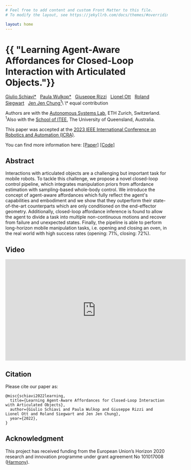 ```yaml
---
# Feel free to add content and custom Front Matter to this file.
# To modify the layout, see https://jekyllrb.com/docs/themes/#overriding-theme-defaults

layout: home
---
```

<h1>{{ "Learning Agent-Aware Affordances for Closed-Loop Interaction with Articulated Objects."}}</h1>
<a href="https://asl.ethz.ch/the-lab/people/person-detail.MjY0OTk4.TGlzdC8xNTg0LDEyMDExMzk5Mjg=.html">Giulio Schiavi*</a> &nbsp; 
<a href="https://asl.ethz.ch/the-lab/people/person-detail.MjA0OTUz.TGlzdC8yMDMwLDEyMDExMzk5Mjg=.html">Paula Wulkop*</a> &nbsp; 
<a href="https://mavt.ethz.ch/people/person-detail.MjMyMjQy.TGlzdC81NTksLTE3MDY5NzgwMTc=.html">Giuseppe Rizzi</a> &nbsp; 
<a href="http://www.ott.ai/">Lionel Ott</a> &nbsp; 
<a href="https://asl.ethz.ch/the-lab/people/person-detail.Mjk5ODE=.TGlzdC8yMDI4LDEyMDExMzk5Mjg=.html">Roland Siegwart</a> &nbsp; 
<a href="http://jenjenchung.github.io/anthropomorphic/">Jen Jen Chung<sup>1</sup></a>\
\* equal contribution

Authors are with the [Autonomous Systems Lab](https://asl.ethz.ch), ETH Zurich, Switzerland.\
<sup>1</sup>Also with the [School of ITEE](https://itee.uq.edu.au/), The University of Queensland, Australia.

This paper was accepted at the [2023 IEEE International Conference on Robotics and Automation (ICRA)](https://icra2023.org/).

You can find more information here:
<a href="https://arxiv.org/abs/2209.05802">[Paper]</a> 
<a href="https://github.com/giuschio/agent_aware_affordances">[Code]</a> 
<br>

## Abstract
 Interactions with articulated objects are a challenging but important task for mobile robots. To tackle this challenge, we propose a novel closed-loop control pipeline, which integrates manipulation priors from affordance estimation with sampling-based whole-body control. We introduce the concept of agent-aware affordances which fully reflect the agent's capabilities and embodiment and we show that they outperform their state-of-the-art counterparts which are only conditioned on the end-effector geometry. Additionally, closed-loop affordance inference is found to allow the agent to divide a task into multiple non-continuous motions and recover from failure and unexpected states. Finally, the pipeline is able to perform long-horizon mobile manipulation tasks, i.e. opening and closing an oven, in the real world with high success rates (opening: 71%, closing: 72%).

## Video

<iframe width="560" height="315" src="https://www.youtube.com/embed/A_v5GPFaLwU" title="YouTube video player" frameborder="0" allow="autoplay; picture-in-picture" allowfullscreen></iframe>
<br>

## Citation
Please cite our paper as:
```
@misc{schiavi2022learning,
  title={Learning Agent-Aware Affordances for Closed-Loop Interaction with Articulated Objects},
  author={Giulio Schiavi and Paula Wulkop and Giuseppe Rizzi and Lionel Ott and Roland Siegwart and Jen Jen Chung},
  year={2022},
}
```

## Acknowledgment
This project has received funding from the European Union’s Horizon 2020 research and innovation programme under grant agreement No 101017008 ([Harmony](https://harmony-eu.org/)).